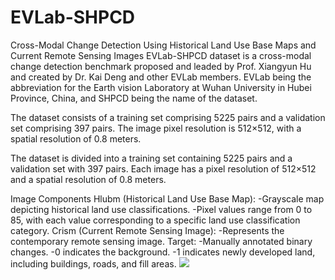 # EVLab-SHPCD
Cross-Modal Change Detection Using Historical Land Use Base Maps and Current Remote Sensing Images
EVLab-SHPCD dataset is a cross-modal change detection benchmark proposed and leaded by Prof. Xiangyun Hu and created by Dr. Kai Deng and other EVLab members.
EVLab being the abbreviation for the Earth vision Laboratory at Wuhan University in Hubei Province, China, and SHPCD being the name of the dataset.


The dataset consists of a training set comprising 5225 pairs and a validation set comprising 397 pairs. The image pixel resolution is 512×512, with a spatial resolution of 0.8 meters.

The dataset is divided into a training set containing 5225 pairs and a validation set with 397 pairs. Each image has a pixel resolution of 512×512 and a spatial resolution of 0.8 meters.

Image Components
  Hlubm (Historical Land Use Base Map):
    -Grayscale map depicting historical land use classifications.
    -Pixel values range from 0 to 85, with each value corresponding to a specific land use classification category.
  Crism (Current Remote Sensing Image):
    -Represents the contemporary remote sensing image.
  Target:
    -Manually annotated binary changes.
    -0 indicates the background.
    -1 indicates newly developed land, including buildings, roads, and fill areas.
![](https://github.com/whudk/EVLab-SHPCD/blob/main/images/evlab_shpcd.png)
